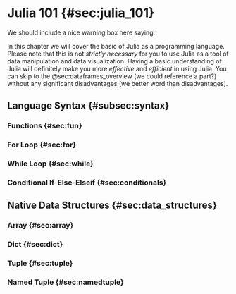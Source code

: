 # Julia 101 {#sec:julia_101}

We should include a nice warning box here saying:

In this chapter we will cover the basic of Julia as a programming language. Please note that this is not *strictly necessary* for you to use Julia as a tool of data manipulation and data visualization. Having a basic understanding of Julia will definitely make you more *effective* and *efficient* in using Julia. You can skip to the @sec:dataframes_overview (we could reference a part?) without any significant disadvantages (we better word than disadvantages).

## Language Syntax {#subsec:syntax}
### Functions {#sec:fun}
### For Loop {#sec:for}
### While Loop {#sec:while}
### Conditional If-Else-Elseif {#sec:conditionals}
## Native Data Structures {#sec:data_structures}
### Array {#sec:array}
### Dict {#sec:dict}
### Tuple {#sec:tuple}
### Named Tuple {#sec:namedtuple}

